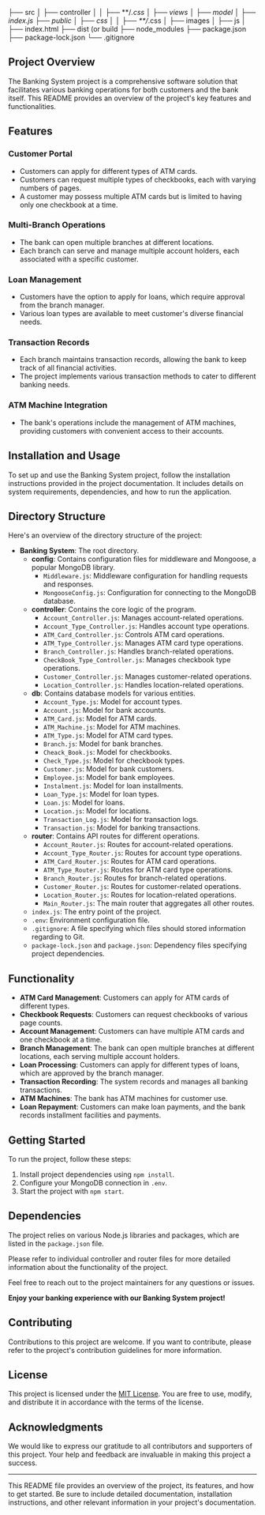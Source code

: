 ├── src
│   ├── controller
│   │   ├── **/*.css
│   ├── views
│   ├── model
│   ├── index.js
├── public
│   ├── css
│   │   ├── **/*.css
│   ├── images
│   ├── js
│   ├── index.html
├── dist (or build
├── node_modules
├── package.json
├── package-lock.json 
└── .gitignore
## Project Overview

The Banking System project is a comprehensive software solution that facilitates various banking operations for both customers and the bank itself. This README provides an overview of the project's key features and functionalities.

## Features

### Customer Portal

- Customers can apply for different types of ATM cards.
- Customers can request multiple types of checkbooks, each with varying numbers of pages.
- A customer may possess multiple ATM cards but is limited to having only one checkbook at a time.

### Multi-Branch Operations

- The bank can open multiple branches at different locations.
- Each branch can serve and manage multiple account holders, each associated with a specific customer.

### Loan Management

- Customers have the option to apply for loans, which require approval from the branch manager.
- Various loan types are available to meet customer's diverse financial needs.

### Transaction Records

- Each branch maintains transaction records, allowing the bank to keep track of all financial activities.
- The project implements various transaction methods to cater to different banking needs.

### ATM Machine Integration

- The bank's operations include the management of ATM machines, providing customers with convenient access to their accounts.

## Installation and Usage

To set up and use the Banking System project, follow the installation instructions provided in the project documentation. It includes details on system requirements, dependencies, and how to run the application.

## Directory Structure
Here's an overview of the directory structure of the project:

- **Banking System**: The root directory.
  - **config**: Contains configuration files for middleware and Mongoose, a popular MongoDB library.
    - `Middleware.js`: Middleware configuration for handling requests and responses.
    - `MongooseConfig.js`: Configuration for connecting to the MongoDB database.
  - **controller**: Contains the core logic of the program.
    - `Account_Controller.js`: Manages account-related operations.
    - `Account_Type_Controller.js`: Handles account type operations.
    - `ATM_Card_Controller.js`: Controls ATM card operations.
    - `ATM_Type_Controller.js`: Manages ATM card type operations.
    - `Branch_Controller.js`: Handles branch-related operations.
    - `CheckBook_Type_Controller.js`: Manages checkbook type operations.
    - `Customer_Controller.js`: Manages customer-related operations.
    - `Location_Controller.js`: Handles location-related operations.
  - **db**: Contains database models for various entities.
    - `Account_Type.js`: Model for account types.
    - `Account.js`: Model for bank accounts.
    - `ATM_Card.js`: Model for ATM cards.
    - `ATM_Machine.js`: Model for ATM machines.
    - `ATM_Type.js`: Model for ATM card types.
    - `Branch.js`: Model for bank branches.
    - `Cheack_Book.js`: Model for checkbooks.
    - `Check_Type.js`: Model for checkbook types.
    - `Customer.js`: Model for bank customers.
    - `Employee.js`: Model for bank employees.
    - `Instalment.js`: Model for loan installments.
    - `Loan_Type.js`: Model for loan types.
    - `Loan.js`: Model for loans.
    - `Location.js`: Model for locations.
    - `Transaction_Log.js`: Model for transaction logs.
    - `Transaction.js`: Model for banking transactions.
  - **router**: Contains API routes for different operations.
    - `Account_Router.js`: Routes for account-related operations.
    - `Account_Type_Router.js`: Routes for account type operations.
    - `ATM_Card_Router.js`: Routes for ATM card operations.
    - `ATM_Type_Router.js`: Routes for ATM card type operations.
    - `Branch_Router.js`: Routes for branch-related operations.
    - `Customer_Router.js`: Routes for customer-related operations.
    - `Location_Router.js`: Routes for location-related operations.
    - `Main_Router.js`: The main router that aggregates all other routes.
  - `index.js`: The entry point of the project.
  - `.env`: Environment configuration file.
  - `.gitignore`: A file specifying which files should stored information regarding to Git.
  - `package-lock.json` and `package.json`: Dependency files specifying project dependencies.

## Functionality
- **ATM Card Management**: Customers can apply for ATM cards of different types.
- **Checkbook Requests**: Customers can request checkbooks of various page counts.
- **Account Management**: Customers can have multiple ATM cards and one checkbook at a time.
- **Branch Management**: The bank can open multiple branches at different locations, each serving multiple account holders.
- **Loan Processing**: Customers can apply for different types of loans, which are approved by the branch manager.
- **Transaction Recording**: The system records and manages all banking transactions.
- **ATM Machines**: The bank has ATM machines for customer use.
- **Loan Repayment**: Customers can make loan payments, and the bank records installment facilities and payments.

## Getting Started
To run the project, follow these steps:

1. Install project dependencies using `npm install`.
2. Configure your MongoDB connection in `.env`.
3. Start the project with `npm start`.

## Dependencies
The project relies on various Node.js libraries and packages, which are listed in the `package.json` file.

Please refer to individual controller and router files for more detailed information about the functionality of the project.

Feel free to reach out to the project maintainers for any questions or issues.

**Enjoy your banking experience with our Banking System project!**

## Contributing

Contributions to this project are welcome. If you want to contribute, please refer to the project's contribution guidelines for more information.

## License

This project is licensed under the [MIT License](LICENSE). You are free to use, modify, and distribute it in accordance with the terms of the license.

## Acknowledgments

We would like to express our gratitude to all contributors and supporters of this project. Your help and feedback are invaluable in making this project a success.

---

This README file provides an overview of the project, its features, and how to get started. Be sure to include detailed documentation, installation instructions, and other relevant information in your project's documentation.
